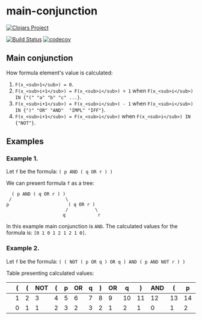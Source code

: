 main-conjunction
===========

[![Clojars Project](https://clojars.org/re.blacksqua/main-conjunction/latest-version.svg)](https://clojars.org/re.blacksqua/main-conjunction)

[![Build Status](https://travis-ci.org/albrzykowski/main-conjunction.svg?branch=master)](https://travis-ci.org/albrzykowski/main-conjunction)
[![codecov](https://codecov.io/gh/albrzykowski/main-conjunction/branch/master/graph/badge.svg)](https://codecov.io/gh/albrzykowski/main-conjunction)

## Main conjunction

How formula element's value is calculated:
1. `F(x_<sub>1</sub>) = 0`.
2. `F(x_<sub>i+1</sub>) = F(x_<sub>i</sub>) + 1` when `F(x_<sub>i</sub>) IN {"(" "a" "b" "c" ...}`.
3. `F(x_<sub>i+1</sub>) = F(x_<sub>i</sub>) - 1` when `F(x_<sub>i</sub>) IN {")" "OR" "AND"  "IMPL" "IFF"}`.
4. `F(x_<sub>i+1</sub>) = F(x_<sub>i</sub>)` when `F(x_<sub>i</sub>) IN {"NOT"}`.

## Examples

### Example 1.

Let `f` be the formula: `( p AND ( q OR r ) )`

We can present formula `f` as a tree: 

      ( p AND ( q OR r ) )
     /                    \
    p                      ( q OR r )
                          /          \
                         q            r

In this example main conjunction is `AND`. The calculated values for the formula is: `[0 1 0 1 2 1 2 1 0]`.

### Example 2.
Let `f` be the formula: `( ( NOT ( p OR q ) OR q ) AND ( p AND NOT r ) )`

Table presenting calculated values:

|   | ( | ( | NOT | ( | p | OR | q | ) | OR | q | ) | AND | (  | p | AND | NOT | r | ) | ) | 
|---|---|---|---|---|---|---|---|---|---|---|---|---|---|---|---|---|---|---|---|
|| 1 | 2 | 3 | 4 | 5 | 6 | 7 | 8 | 9 | 10 | 11 | 12 | 13 | 14 | 15 | 16 | 17 | 18 | 19|
|| 0 | 1 | 1 | 2 | 3 | 2 | 3 | 2 | 1 | 2 | 1 | 0 | 1 | 2 | 1 | 1 | 2 | 1 | 0 |